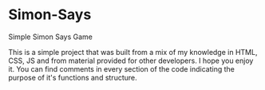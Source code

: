 # Simon-Says
Simple Simon Says Game

This is a simple project that was built from a mix of my knowledge in HTML, CSS, JS and from material provided for other developers.
I hope you enjoy it. You can find comments in every section of the code indicating the purpose of it's functions and structure.
